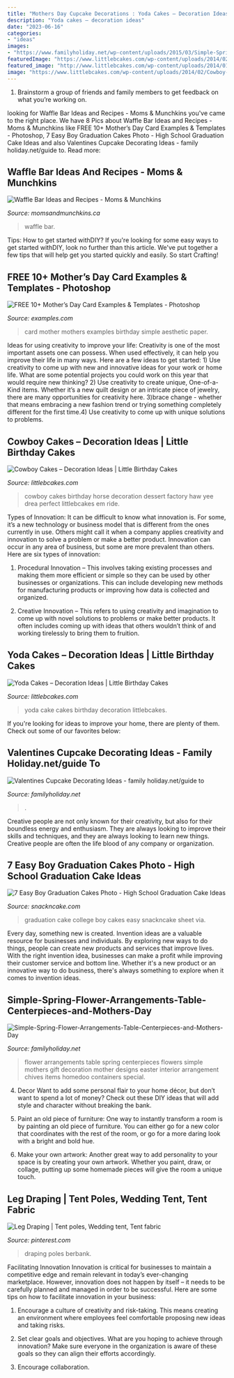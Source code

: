 ```yaml
---
title: "Mothers Day Cupcake Decorations : Yoda Cakes – Decoration Ideas"
description: "Yoda cakes – decoration ideas"
date: "2023-06-16"
categories:
- "ideas"
images:
- "https://www.familyholiday.net/wp-content/uploads/2015/03/Simple-Spring-Flower-Arrangements-Table-Centerpieces-and-Mothers-Day-Gift-Ideas-24.jpg"
featuredImage: "https://www.littlebcakes.com/wp-content/uploads/2014/02/Cowboy-Birthday-Cakes-For-Kids.jpg"
featured_image: "http://www.littlebcakes.com/wp-content/uploads/2014/01/Yoda-Cake-Pictures.jpg"
image: "https://www.littlebcakes.com/wp-content/uploads/2014/02/Cowboy-Birthday-Cakes-For-Kids.jpg"
---
```



1. Brainstorm a group of friends and family members to get feedback on what you’re working on.

	

		
looking for Waffle Bar Ideas and Recipes - Moms &amp; Munchkins you've came to the right place. We have 8 Pics about Waffle Bar Ideas and Recipes - Moms &amp; Munchkins like FREE 10+ Mother’s Day Card Examples &amp; Templates - Photoshop, 7 Easy Boy Graduation Cakes Photo - High School Graduation Cake Ideas and also Valentines Cupcake Decorating Ideas - family holiday.net/guide to. Read more:
		
    
## Waffle Bar Ideas And Recipes - Moms &amp; Munchkins

<img loading=lazy src="https://www.momsandmunchkins.ca/wp-content/uploads/2017/10/waffle-bar-3.jpg" onerror="this.onerror=null;this.src='https://tse2.mm.bing.net/th?id=OIP.y_6m8laa-ynAyGYn_xgyJgHaLH&amp;pid=15.1';" alt="Waffle Bar Ideas and Recipes - Moms &amp; Munchkins">

_Source: momsandmunchkins.ca_

>waffle bar. 

	

Tips: How to get started withDIY?
If you're looking for some easy ways to get started withDIY, look no further than this article. We've put together a few tips that will help get you started quickly and easily. So start Crafting!

    
## FREE 10+ Mother’s Day Card Examples &amp; Templates - Photoshop

<img loading=lazy src="https://images.examples.com/wp-content/uploads/2019/05/Simple-Mothers-Day-Card.jpg" onerror="this.onerror=null;this.src='https://tse3.mm.bing.net/th?id=OIP.ngPrMbMgE53yiBGsvjAAQwHaKd&amp;pid=15.1';" alt="FREE 10+ Mother’s Day Card Examples &amp; Templates - Photoshop">

_Source: examples.com_

>card mother mothers examples birthday simple aesthetic paper. 

	

Ideas for using creativity to improve your life:
Creativity is one of the most important assets one can possess. When used effectively, it can help you improve their life in many ways. Here are a few ideas to get started: 1) Use creativity to come up with new and innovative ideas for your work or home life. What are some potential projects you could work on this year that would require new thinking? 2) Use creativity to create unique, One-of-a-Kind items. Whether it’s a new quilt design or an intricate piece of jewelry, there are many opportunities for creativity here. 3)brace change - whether that means embracing a new fashion trend or trying something completely different for the first time.4) Use creativity to come up with unique solutions to problems.

    
## Cowboy Cakes – Decoration Ideas | Little Birthday Cakes

<img loading=lazy src="https://www.littlebcakes.com/wp-content/uploads/2014/02/Cowboy-Birthday-Cakes-For-Kids.jpg" onerror="this.onerror=null;this.src='https://tse4.mm.bing.net/th?id=OIP.OQ7MZiPhmE9P4bMucQy-UQHaLv&amp;pid=15.1';" alt="Cowboy Cakes – Decoration Ideas | Little Birthday Cakes">

_Source: littlebcakes.com_

>cowboy cakes birthday horse decoration dessert factory haw yee drea perfect littlebcakes em ride. 

	

Types of Innovation:
It can be difficult to know what innovation is. For some, it’s a new technology or business model that is different from the ones currently in use. Others might call it when a company applies creativity and innovation to solve a problem or make a better product. Innovation can occur in any area of business, but some are more prevalent than others. Here are six types of innovation:
1. Procedural Innovation – This involves taking existing processes and making them more efficient or simple so they can be used by other businesses or organizations. This can include developing new methods for manufacturing products or improving how data is collected and organized.

2. Creative Innovation – This refers to using creativity and imagination to come up with novel solutions to problems or make better products. It often includes coming up with ideas that others wouldn’t think of and working tirelessly to bring them to fruition.

    
## Yoda Cakes – Decoration Ideas | Little Birthday Cakes

<img loading=lazy src="http://www.littlebcakes.com/wp-content/uploads/2014/01/Yoda-Cake-Pictures.jpg" onerror="this.onerror=null;this.src='https://tse4.mm.bing.net/th?id=OIP.OTqsJgnAl_PUBytzwnlFmgHaFj&amp;pid=15.1';" alt="Yoda Cakes – Decoration Ideas | Little Birthday Cakes">

_Source: littlebcakes.com_

>yoda cake cakes birthday decoration littlebcakes. 

	

If you're looking for ideas to improve your home, there are plenty of them. Check out some of our favorites below: 

    
## Valentines Cupcake Decorating Ideas - Family Holiday.net/guide To

<img loading=lazy src="https://www.familyholiday.net/wp-content/uploads/2012/02/Valentines-Cupcake-Ideas-__241.jpg" onerror="this.onerror=null;this.src='https://tse2.mm.bing.net/th?id=OIP.c-HBuzRRAx00CARoYrWCDAHaLH&amp;pid=15.1';" alt="Valentines Cupcake Decorating Ideas - family holiday.net/guide to">

_Source: familyholiday.net_

>. 

	

Creative people are not only known for their creativity, but also for their boundless energy and enthusiasm. They are always looking to improve their skills and techniques, and they are always looking to learn new things. Creative people are often the life blood of any company or organization.

    
## 7 Easy Boy Graduation Cakes Photo - High School Graduation Cake Ideas

<img loading=lazy src="https://www.snackncake.com/postpic/2010/09/college-graduation-cake-ideas_759809.jpg" onerror="this.onerror=null;this.src='https://tse2.mm.bing.net/th?id=OIP.TkR-yfbadJGYmw-dQJPXegHaLH&amp;pid=15.1';" alt="7 Easy Boy Graduation Cakes Photo - High School Graduation Cake Ideas">

_Source: snackncake.com_

>graduation cake college boy cakes easy snackncake sheet via. 

	

Every day, something new is created. Invention ideas are a valuable resource for businesses and individuals. By exploring new ways to do things, people can create new products and services that improve lives. With the right invention idea, businesses can make a profit while improving their customer service and bottom line. Whether it's a new product or an innovative way to do business, there's always something to explore when it comes to invention ideas.

    
## Simple-Spring-Flower-Arrangements-Table-Centerpieces-and-Mothers-Day

<img loading=lazy src="https://www.familyholiday.net/wp-content/uploads/2015/03/Simple-Spring-Flower-Arrangements-Table-Centerpieces-and-Mothers-Day-Gift-Ideas-24.jpg" onerror="this.onerror=null;this.src='https://tse2.mm.bing.net/th?id=OIP.wa_z8C1jY6nVcunKfcfmUwHaJQ&amp;pid=15.1';" alt="Simple-Spring-Flower-Arrangements-Table-Centerpieces-and-Mothers-Day">

_Source: familyholiday.net_

>flower arrangements table spring centerpieces flowers simple mothers gift decoration mother designs easter interior arrangement chives items homedoo containers special. 

	

4. Decor
Want to add some personal flair to your home décor, but don’t want to spend a lot of money? Check out these DIY ideas that will add style and character without breaking the bank.
1. Paint an old piece of furniture: One way to instantly transform a room is by painting an old piece of furniture. You can either go for a new color that coordinates with the rest of the room, or go for a more daring look with a bright and bold hue.

2. Make your own artwork: Another great way to add personality to your space is by creating your own artwork. Whether you paint, draw, or collage, putting up some homemade pieces will give the room a unique touch.


    
## Leg Draping | Tent Poles, Wedding Tent, Tent Fabric

<img loading=lazy src="https://i.pinimg.com/736x/ae/7b/39/ae7b395b38e2791a347a5f69a3c7800f.jpg" onerror="this.onerror=null;this.src='https://tse2.mm.bing.net/th?id=OIP.B8y-9n3qSO09Oz9FrtEESAHaJ3&amp;pid=15.1';" alt="Leg Draping | Tent poles, Wedding tent, Tent fabric">

_Source: pinterest.com_

>draping poles berbank. 

	

Facilitating Innovation
Innovation is critical for businesses to maintain a competitive edge and remain relevant in today’s ever-changing marketplace. However, innovation does not happen by itself – it needs to be carefully planned and managed in order to be successful. Here are some tips on how to facilitate innovation in your business:
1. Encourage a culture of creativity and risk-taking. This means creating an environment where employees feel comfortable proposing new ideas and taking risks.

2. Set clear goals and objectives. What are you hoping to achieve through innovation? Make sure everyone in the organization is aware of these goals so they can align their efforts accordingly.

3. Encourage collaboration.

